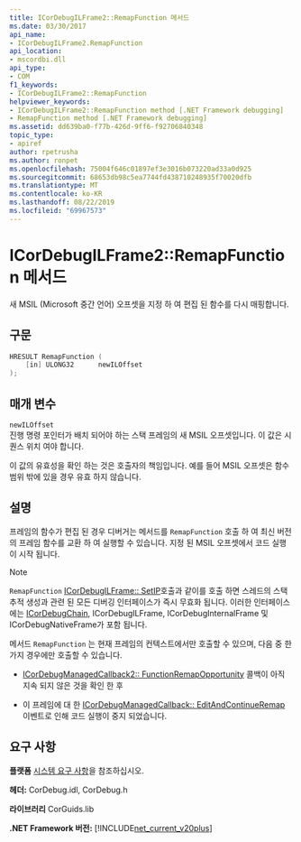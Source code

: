 ```yaml
---
title: ICorDebugILFrame2::RemapFunction 메서드
ms.date: 03/30/2017
api_name:
- ICorDebugILFrame2.RemapFunction
api_location:
- mscordbi.dll
api_type:
- COM
f1_keywords:
- ICorDebugILFrame2::RemapFunction
helpviewer_keywords:
- ICorDebugILFrame2::RemapFunction method [.NET Framework debugging]
- RemapFunction method [.NET Framework debugging]
ms.assetid: dd639ba0-f77b-426d-9ff6-f92706840348
topic_type:
- apiref
author: rpetrusha
ms.author: ronpet
ms.openlocfilehash: 75004f646c01897ef3e3016b073220ad33a0d925
ms.sourcegitcommit: 68653db98c5ea7744fd438710248935f70020dfb
ms.translationtype: MT
ms.contentlocale: ko-KR
ms.lasthandoff: 08/22/2019
ms.locfileid: "69967573"
---
```

# <a name="icordebugilframe2remapfunction-method"></a>ICorDebugILFrame2::RemapFunction 메서드
새 MSIL (Microsoft 중간 언어) 오프셋을 지정 하 여 편집 된 함수를 다시 매핑합니다.  
  
## <a name="syntax"></a>구문  
  
```cpp  
HRESULT RemapFunction (  
    [in] ULONG32      newILOffset  
);  
```  
  
## <a name="parameters"></a>매개 변수  
 `newILOffset`  
 진행 명령 포인터가 배치 되어야 하는 스택 프레임의 새 MSIL 오프셋입니다. 이 값은 시퀀스 위치 여야 합니다.  
  
 이 값의 유효성을 확인 하는 것은 호출자의 책임입니다. 예를 들어 MSIL 오프셋은 함수 범위 밖에 있을 경우 유효 하지 않습니다.  
  
## <a name="remarks"></a>설명  
 프레임의 함수가 편집 된 경우 디버거는 메서드를 `RemapFunction` 호출 하 여 최신 버전의 프레임 함수를 교환 하 여 실행할 수 있습니다. 지정 된 MSIL 오프셋에서 코드 실행이 시작 됩니다.  
  
> [!NOTE]
> `RemapFunction` [ICorDebugILFrame:: SetIP](../../../../docs/framework/unmanaged-api/debugging/icordebugilframe-setip-method.md)호출과 같이를 호출 하면 스레드의 스택 추적 생성과 관련 된 모든 디버깅 인터페이스가 즉시 무효화 됩니다. 이러한 인터페이스에는 [ICorDebugChain](../../../../docs/framework/unmanaged-api/debugging/icordebugchain-interface.md), ICorDebugILFrame, ICorDebugInternalFrame 및 ICorDebugNativeFrame가 포함 됩니다.  
  
 메서드 `RemapFunction` 는 현재 프레임의 컨텍스트에서만 호출할 수 있으며, 다음 중 한 가지 경우에만 호출할 수 있습니다.  
  
- [ICorDebugManagedCallback2:: FunctionRemapOpportunity](../../../../docs/framework/unmanaged-api/debugging/icordebugmanagedcallback2-functionremapopportunity-method.md) 콜백이 아직 지속 되지 않은 것을 확인 한 후  
  
- 이 프레임에 대 한 [ICorDebugManagedCallback:: EditAndContinueRemap](../../../../docs/framework/unmanaged-api/debugging/icordebugmanagedcallback-editandcontinueremap-method.md) 이벤트로 인해 코드 실행이 중지 되었습니다.  
  
## <a name="requirements"></a>요구 사항  
 **플랫폼** [시스템 요구 사항](../../../../docs/framework/get-started/system-requirements.md)을 참조하십시오.  
  
 **헤더:** CorDebug.idl, CorDebug.h  
  
 **라이브러리** CorGuids.lib  
  
 **.NET Framework 버전:** [!INCLUDE[net_current_v20plus](../../../../includes/net-current-v20plus-md.md)]
